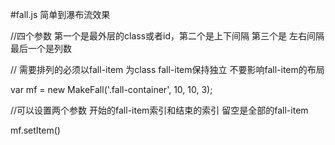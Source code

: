 #fall.js 简单到瀑布流效果
  
  //四个参数 第一个是最外层的class或者id，第二个是上下间隔 第三个是 左右间隔 最后一个是列数
  
  // 需要排列的必须以fall-item 为class fall-item保持独立 不要影响fall-item的布局
  
  var mf = new MakeFall('.fall-container', 10, 10, 3);
  
  //可以设置两个参数 开始的fall-item索引和结束的索引 留空是全部的fall-item
  
  mf.setItem()
